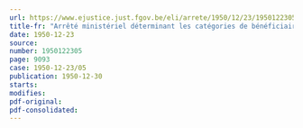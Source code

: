 ```yaml
---
url: https://www.ejustice.just.fgov.be/eli/arrete/1950/12/23/1950122305/justel
title-fr: "Arrêté ministériel déterminant les catégories de bénéficiaires et les mesures de contrôle en ce qui concerne la réduction de la taxe de circulation accordée pour certains véhicules utilisés un nombre limite de jours par an"
date: 1950-12-23
source:
number: 1950122305
page: 9093
case: 1950-12-23/05
publication: 1950-12-30
starts:
modifies:
pdf-original:
pdf-consolidated:
---
```


